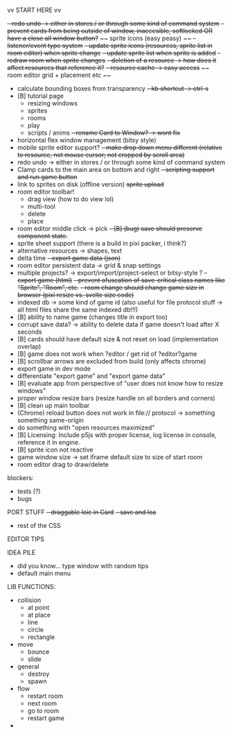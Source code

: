 vv START HERE vv

~~- redo undo -> either in stores / or through some kind of command system~~
~~- prevent cards from being outside of window, inaccesible, softlocked   OR   have a close all window button?~~
~~ sprite icons (easy peasy) ~~
~~- listener/event type system~~
  ~~- update sprite icons (resources, sprite list in room editor) when sprite change~~
  ~~- update sprite list when sprite is added~~
  ~~- redraw room when sprite changes~~
~~- deletion of a resource -> how does it affect resources that reference it?~~
~~- resource cache -> easy access~~
~~ room editor grid + placement etc ~~
- calculate bounding boxes from transparency
~~- kb shortcut -> ctrl-s~~
- [B] tutorial page
  - resizing windows
  - sprites
  - rooms
  - play
  - scripts / anims
~~- rename Card to Window? -> wont fix~~
- horizontal flex window management (bitsy style)
- mobile sprite editor support?
~~- make drop down menu different (relative to resource, not mouse cursor; not cropped by scroll area)~~
- redo undo -> either in stores / or through some kind of command system
- Clamp cards to the main area on bottom and right
~~- scripting support and run game button~~
- link to sprites on disk (offline version)
~~sprite upload~~
- room editor toolbar!
  - drag view (how to do view lol)
  - multi-tool
  - delete
  - place
- room editor middle click -> pick
~~- [B] (bug) save should preserve component state.~~
- sprite sheet support (there is a build in pixi packer, i think?)
- alternative resources -> shapes, text
- delta time
~~- export game data (json)~~
- room editor persistent data -> grid & snap settings
- multiple projects? -> export/import/project-select or bitsy-style ?
~~- export game (html)~~
~~- prevent ofuscation of save-critical class names like "Sprite", "Room", etc.~~
~~- room change should change game size in browser (pixi resize vs. svelte size code)~~
- indexed db -> some kind of game id (also useful for file protocol stuff -> all html files share the same indexed db!!!)
- [B] ability to name game (changes title in export too)
- corrupt save data? -> ability to delete data if game doesn't load after X seconds
- [B] cards should have default size & not reset on load (implementation overlap)
- [B] game does not work when ?editor / get rid of ?editor?game
- [B] scrollbar arrows are excluded from build (only affects chrome)
- export game in dev mode
- differentiate "export game" and "export game data"
- [B] evaluate app from perspective of "user does not know how to resize windows"
- proper window resize bars (resize handle on all borders and corners)
- [B] clean up main toolbar
- (Chrome) reload button does not work in file:// protocol  -> something something same-origin
- do something with "open resources maximized"
- [B] Licensing: Include p5js with proper license, log license in console, reference it in engine.
- [B] sprite icon not reactive
- game window size -> set iframe default size to size of start room
- room editor drag to draw/delete

blockers:
- tests (?)
- bugs


PORT STUFF
~~- draggable loic in Card~~
~~- save and loa~~
- rest of the CSS



EDITOR TIPS



IDEA PILE
- did you know... type window with random tips
- default main menu


LIB FUNCTIONS:
- collision
  - at point
  - at place
  - line
  - circle
  - rectangle
- move
  - bounce
  - slide
- general
  - destroy
  - spawn
- flow
  - restart room
  - next room
  - go to room
  - restart game
- 